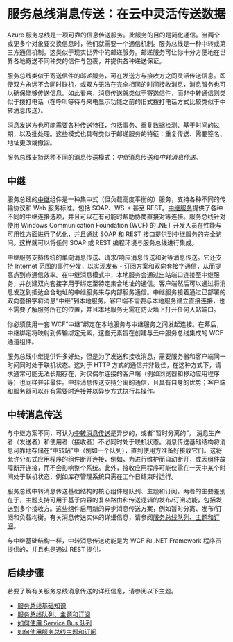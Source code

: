 <properties
	pageTitle="服务总线消息传送概述 | Microsoft Azure"
	description="服务总线消息传送：在云中灵活传送数据"
	services="service-bus"
	documentationCenter=".net"
	authors="sethmanheim"
	manager="timlt"
	editor=""/>  


<tags
	ms.service="service-bus"
	ms.workload="na"
	ms.tgt_pltfrm="na"
	ms.devlang="multiple"
	ms.topic="get-started-article"
	ms.date="09/27/2016"
	ms.author="sethm"
	wacn.date="01/04/2017"/>  



# 服务总线消息传送：在云中灵活传送数据

Azure 服务总线是一项可靠的信息传送服务。此服务的目的是简化通信。当两个或更多个对象要交换信息时，他们就需要一个通信机制。服务总线是一种中转或第三方通信机制。这类似于现实世界中的邮递服务。邮递服务可让你十分方便地在世界各地寄送不同种类的信件与包裹，并提供各种递送保证。

服务总线类似于寄送信件的邮递服务，可在发送方与接收方之间灵活传送信息。即使双方永远不会同时联机，或双方无法在完全相同的时间接收消息，消息服务也可以确保能够传送信息。如此看来，消息传送就类似于寄送信件，而非中转通信则类似于拨打电话（在呼叫等待与来电显示功能之前的旧式拨打电话方式比较类似于中转消息传送）。

消息发送方也可能需要各种传送特征，包括事务、重复数据检测、基于时间的过期，以及批处理。这些模式也具有类似于邮递服务的特征：重复传送、需要签名、地址更改或撤回。

服务总线支持两种不同的消息传送模式：*中继*消息传送和*中转消息传送*。

## <a name="Relayed-messaging"></a> 中继
服务总线的[中继](/documentation/articles/service-bus-relay-overview/)组件是一种集中式（但负载高度平衡的）服务，支持各种不同的传输协议和 Web 服务标准。包括 SOAP、WS-* 甚至 REST。[中继服务](/documentation/articles/service-bus-dotnet-how-to-use-relay/)提供了各种不同的中继连接选项，并且可以在有可能时帮助协商直接对等连接。服务总线针对使用 Windows Communication Foundation (WCF) 的 .NET 开发人员在性能与可用性方面进行了优化，并且通过 SOAP 和 REST 接口提供到中继服务的完全访问。这样就可以将任何 SOAP 或 REST 编程环境与服务总线进行集成。

中继服务支持传统的单向消息传送、请求/响应消息传送和对等消息传送。它还支持 Internet 范围的事件分发，以实现发布 - 订阅方案和双向套接字通信，从而提高点到点通信效率。在中继消息模式中，本地服务会通过出站端口连接至中继服务，并创建双向套接字用于绑定至特定集合地址的通信。客户端然后可以通过将消息发送到抵达会合地址的中继服务来与内部服务通信。中继服务接着通过已部署的双向套接字将消息“中继”到本地服务。客户端不需要与本地服务建立直接连接，也不需要了解服务所在的位置，并且本地服务无需在防火墙上打开任何入站端口。

你必须使用一套 WCF“中继”绑定在本地服务与中继服务之间发起连接。在幕后，中继绑定将映射到传输绑定元素，这些元素旨在创建与云中服务总线集成的 WCF 通道组件。

服务总线中继提供许多好处，但是为了发送和接收消息，需要服务器和客户端同一时间同时处于联机状态。这对于 HTTP 方式的通信并非最佳，在这种方式下，请求通常可能无法长期存在，对仅偶尔连接的客户端（例如浏览器和移动应用程序等）也同样并非最佳。中转消息传送支持分离的通信，且具有自身的优势；客户端和服务器可以在有需要时连接并以异步方式执行其操作。

## <a name="Brokered-messaging"></a>中转消息传送

与中继方案不同，可认为[中转消息传送](/documentation/articles/service-bus-queues-topics-subscriptions/)是异步的，或者“暂时分离的”。 消息生产者（发送者）和使用者（接收者）不必同时处于联机状态。消息传送基础结构将消息可靠地存储在“中转站”中（例如一个队列），直到使用方准备好接收它们。这将允许分布式应用程序的组件断开连接，例如，为进行维护而自动断开，或因组件故障断开连接，而不会影响整个系统。此外，接收应用程序可能仅需在一天中某个时间处于联机状态，例如库存管理系统只需在工作日结束时运行。

服务总线中转消息传送基础结构的核心组件是队列、主题和订阅。两者的主要差别在于，主题支持可用于基于内容的复杂路由和传送逻辑的发布/订阅功能，包括发送到多个接收方。这些组件启用新的异步消息传送方案，例如暂时分离、发布/订阅和负载均衡。有关消息传送实体的详细信息，请参阅[服务总线队列、主题和订阅](/documentation/articles/service-bus-queues-topics-subscriptions/)。

与中继基础结构一样，中转消息传送功能是为 WCF 和 .NET Framework 程序员提供的，并且也是通过 REST 提供。

## 后续步骤

若要了解有关服务总线消息传送的详细信息，请参阅以下主题。

- [服务总线基础知识](/documentation/articles/service-bus-fundamentals-hybrid-solutions/)
- [服务总线队列、主题和订阅](/documentation/articles/service-bus-queues-topics-subscriptions/)
- [如何使用 Service Bus 队列](/documentation/articles/service-bus-dotnet-get-started-with-queues/)
- [如何使用服务总线主题和订阅](/documentation/articles/service-bus-dotnet-how-to-use-topics-subscriptions/)

<!---HONumber=Mooncake_Quality_Review_1230_2016-->